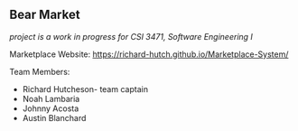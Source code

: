 ## Bear Market

*project is a work in progress for CSI 3471, Software Engineering I*

Marketplace Website: https://richard-hutch.github.io/Marketplace-System/

Team Members:
* Richard Hutcheson- team captain
* Noah Lambaria
* Johnny Acosta
* Austin Blanchard
